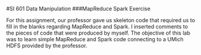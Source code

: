 #SI 601 Data Manipulation
###MapReduce Spark Exercise

For this assignment, our professor gave us skeleton code that required us to fill in the blanks regarding MapReduce and Spark. I inserted comments to the pieces of code that were produced by myself.
The objective of this lab was to learn simple MapReduce and Spark code connecting to a UMich HDFS provided by the professor.
